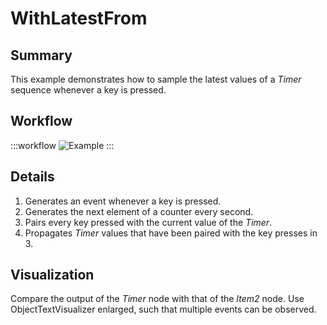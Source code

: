 # WithLatestFrom 

## Summary
This example demonstrates how to sample the latest values of a *Timer* sequence whenever a key is pressed.

## Workflow

:::workflow
![Example](~/workflows/ReactiveExamples/WithLatestFrom/WithLatestFrom.bonsai)
:::

## Details
1. Generates an event whenever a key is pressed.
2. Generates the next element of a counter every second.
3. Pairs every key pressed with the current value of the *Timer*.
4. Propagates *Timer* values that have been paired with the key presses in 3. 

## Visualization

Compare the output of the *Timer* node with that of the *Item2* node. Use ObjectTextVisualizer enlarged, such that multiple events can be observed. 
